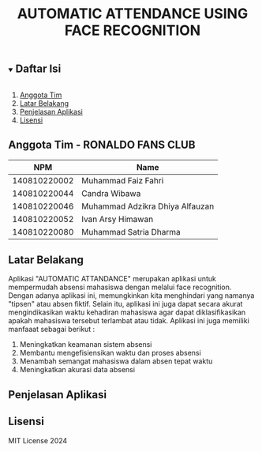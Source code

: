 <p align="center">
  <h1 align="center">
    AUTOMATIC ATTENDANCE USING FACE RECOGNITION
  </h1>
</p>

<!-- Daftar Isi -->
<details open="open">
  <summary><h2 style="display: inline-block">Daftar Isi</h2></summary>
  <ol>
    <li><a href="#anggota-tim">Anggota Tim</a></li>
    <li><a href="#latar-belakang">Latar Belakang</a></li>
    <li><a href="#penjelasan-aplikasi">Penjelasan Aplikasi</a></li>
    <li><a href="#lisensi">Lisensi</a></li>
  </ol>
</details>

<!-- Anggota Tim -->
## Anggota Tim - RONALDO FANS CLUB
| NPM           | Name                            |
| ------------- |---------------------------------|
| 140810220002  | Muhammad Faiz Fahri             |
| 140810220044  | Candra Wibawa                   |
| 140810220046  | Muhammad Adzikra Dhiya Alfauzan |
| 140810220052  | Ivan Arsy Himawan               |
| 140810220080  | Muhammad Satria Dharma          |

<!-- Latar Belakang -->
## Latar Belakang

Aplikasi "AUTOMATIC ATTANDANCE" merupakan aplikasi untuk mempermudah absensi mahasiswa dengan melalui face recognition. Dengan adanya aplikasi ini, memungkinkan kita menghindari yang namanya "tipsen" atau absen fiktif. Selain itu, aplikasi ini juga dapat secara akurat mengindikasikan waktu kehadiran mahasiswa agar dapat diklasifikasikan apakah mahasiswa tersebut terlambat atau tidak. Aplikasi ini juga memiliki manfaaat sebagai berikut : 

<ol>
<li>Meningkatkan keamanan sistem absensi</li>
<li>Membantu mengefisiensikan waktu dan proses absensi</li>
<li>Menambah semangat mahasiswa dalam absen tepat waktu</li>
<li>Meningkatkan akurasi data absensi</li>
</ol>

<!-- Penjelasan Aplikasi -->
## Penjelasan Aplikasi

<!-- Lisensi -->
## Lisensi

MIT License 2024
